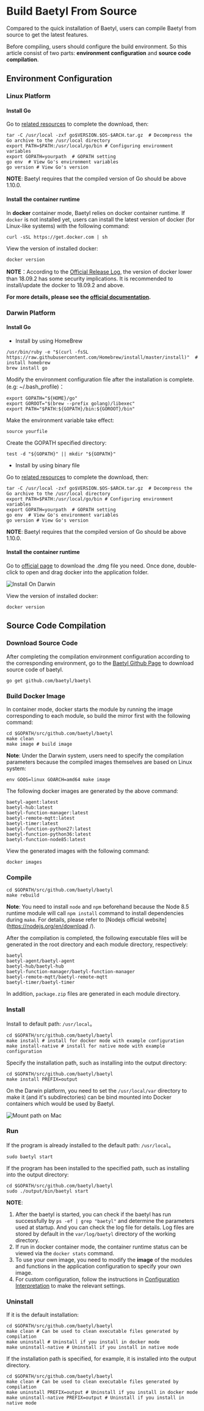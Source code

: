 # Build Baetyl From Source

Compared to the quick installation of Baetyl, users can compile Baetyl from source to get the latest features.

Before compiling, users should configure the build environment. So this article consist of two parts: **environment configuration** and **source code compilation**.

## Environment Configuration

### Linux Platform

#### Install Go

Go to [related resources](../Resources.md) to complete the download, then:

```shell
tar -C /usr/local -zxf go$VERSION.$OS-$ARCH.tar.gz  # Decompress the Go archive to the /usr/local directory
export PATH=$PATH:/usr/local/go/bin # Configuring environment variables
export GOPATH=yourpath  # GOPATH setting
go env  # View Go's environment variables
go version # View Go's version
```

**NOTE**: Baetyl requires that the compiled version of Go should be above 1.10.0.

#### Install the container runtime

In **docker** container mode, Baetyl relies on docker container runtime. If `docker` is not installed yet, users can install the latest version of docker (for Linux-like systems) with the following command:

```shell
curl -sSL https://get.docker.com | sh
```

View the version of installed docker:

```shell
docker version
```

**NOTE**：According to the [Official Release Log](https://docs.docker.com/engine/release-notes/#18092), the version of docker lower than 18.09.2 has some security implications. It is recommended to install/update the docker to 18.09.2 and above.

**For more details, please see the [official documentation](https://docs.docker.com/install/).**

### Darwin Platform

#### Install Go

- Install by using HomeBrew

```shell
/usr/bin/ruby -e "$(curl -fsSL https://raw.githubusercontent.com/Homebrew/install/master/install)"  # install homebrew
brew install go
```

Modify the environment configuration file after the installation is complete.(e.g: ~/.bash_profile)：

```shell
export GOPATH="${HOME}/go"
export GOROOT="$(brew --prefix golang)/libexec"
export PATH="$PATH:${GOPATH}/bin:${GOROOT}/bin"
```

Make the environment variable take effect:

```shell
source yourfile
```

Create the GOPATH specified directory:

```shell
test -d "${GOPATH}" || mkdir "${GOPATH}"
```

- Install by using binary file

Go to [related resources](../Resources.md) to complete the download, then:

```shell
tar -C /usr/local -zxf go$VERSION.$OS-$ARCH.tar.gz  # Decompress the Go archive to the /usr/local directory
export PATH=$PATH:/usr/local/go/bin # Configuring environment variables
export GOPATH=yourpath  # GOPATH setting
go env  # View Go's environment variables
go version # View Go's version
```

**NOTE**: Baetyl requires that the compiled version of Go should be above 1.10.0.

#### Install the container runtime

Go to [official page](https://hub.docker.com/editions/community/docker-ce-desktop-mac) to download the .dmg file you need. Once done, double-click to open and drag docker into the application folder.

![Install On Darwin](../images/install/docker-install-on-mac.png)

View the version of installed docker:

```shell
docker version
```

## Source Code Compilation

### Download Source Code

After completing the compilation environment configuration according to the corresponding environment, go to the [Baetyl Github Page](https://github.com/baetyl/baetyl) to download source code of baetyl.

```shell
go get github.com/baetyl/baetyl
```

### Build Docker Image

In container mode, docker starts the module by running the image corresponding to each module, so build the mirror first with the following command:

```shell
cd $GOPATH/src/github.com/baetyl/baetyl
make clean
make image # build image
```

**Note**: Under the Darwin system, users need to specify the compilation parameters because the compiled images themselves are based on Linux system:

```shell
env GOOS=linux GOARCH=amd64 make image
```

The following docker images are generated by the above command:

```shell
baetyl-agent:latest
baetyl-hub:latest
baetyl-function-manager:latest
baetyl-remote-mqtt:latest
baetyl-timer:latest
baetyl-function-python27:latest
baetyl-function-python36:latest
baetyl-function-node85:latest
```

View the generated images with the following command:

```shell
docker images
```

### Compile

```shell
cd $GOPATH/src/github.com/baetyl/baetyl
make rebuild
```

**Note**: You need to install `node` and `npm` beforehand because the Node 8.5 runtime module will call `npm install` command to install dependencies during `make`. For details, please refer to [Nodejs official website] (https://nodejs.org/en/download /).

After the compilation is completed, the following executable files will be generated in the root directory and each module directory, respectively:

```shell
baetyl
baetyl-agent/baetyl-agent
baetyl-hub/baetyl-hub
baetyl-function-manager/baetyl-function-manager
baetyl-remote-mqtt/baetyl-remote-mqtt
baetyl-timer/baetyl-timer
```

In addition, `package.zip` files are generated in each module directory.

### Install

Install to default path: `/usr/local`。

```shell
cd $GOPATH/src/github.com/baetyl/baetyl
make install # install for docker mode with example configuration
make install-native # install for native mode with example configuration
```

Specify the installation path, such as installing into the output directory:

```shell
cd $GOPATH/src/github.com/baetyl/baetyl
make install PREFIX=output
```

On the Darwin platform, you need to set the `/usr/local/var` directory to make it (and it's subdirectories) can be bind mounted into Docker containers which would be used by Baetyl.

![Mount path on Mac](../images/install/docker-path-mount-on-mac.png) 

### Run

If the program is already installed to the default path: `/usr/local`。

```shell
sudo baetyl start
```

If the program has been installed to the specified path, such as installing into the output directory:

```shell
cd $GOPATH/src/github.com/baetyl/baetyl
sudo ./output/bin/baetyl start
```

**NOTE**:

1. After the baetyl is started, you can check if the baetyl has run successfully by `ps -ef | grep "baetyl"` and determine the parameters used at startup. And you can check the log file for details. Log files are stored by default in the `var/log/baetyl` directory of the working directory.
2. If run in docker container mode, the container runtime status can be viewed via the `docker stats` command.
3. To use your own image, you need to modify the **image** of the modules and functions in the application configuration to specify your own image.
4. For custom configuration, follow the instructions in [Configuration Interpretation](../guides/Config-interpretation.md) to make the relevant settings.

### Uninstall

If it is the default installation:

```shell
cd $GOPATH/src/github.com/baetyl/baetyl
make clean # Can be used to clean executable files generated by compilation
make uninstall # Uninstall if you install in docker mode
make uninstall-native # Uninstall if you install in native mode
```

If the installation path is specified, for example, it is installed into the output directory.

```shell
cd $GOPATH/src/github.com/baetyl/baetyl
make clean # Can be used to clean executable files generated by compilation
make uninstall PREFIX=output # Uninstall if you install in docker mode
make uninstall-native PREFIX=output # Uninstall if you install in native mode
```
